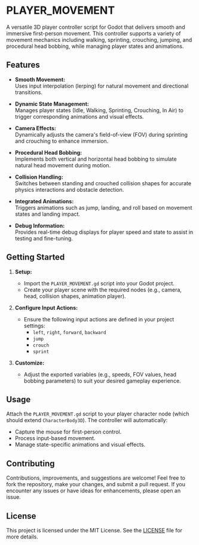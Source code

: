 # PLAYER_MOVEMENT

A versatile 3D player controller script for Godot that delivers smooth and immersive first-person movement. This controller supports a variety of movement mechanics including walking, sprinting, crouching, jumping, and procedural head bobbing, while managing player states and animations.

## Features

- **Smooth Movement:**  
  Uses input interpolation (lerping) for natural movement and directional transitions.
  
- **Dynamic State Management:**  
  Manages player states (Idle, Walking, Sprinting, Crouching, In Air) to trigger corresponding animations and visual effects.

- **Camera Effects:**  
  Dynamically adjusts the camera's field-of-view (FOV) during sprinting and crouching to enhance immersion.

- **Procedural Head Bobbing:**  
  Implements both vertical and horizontal head bobbing to simulate natural head movement during motion.

- **Collision Handling:**  
  Switches between standing and crouched collision shapes for accurate physics interactions and obstacle detection.

- **Integrated Animations:**  
  Triggers animations such as jump, landing, and roll based on movement states and landing impact.

- **Debug Information:**  
  Provides real-time debug displays for player speed and state to assist in testing and fine-tuning.

## Getting Started

1. **Setup:**
   - Import the `PLAYER_MOVEMENT.gd` script into your Godot project.
   - Create your player scene with the required nodes (e.g., camera, head, collision shapes, animation player).

2. **Configure Input Actions:**
   - Ensure the following input actions are defined in your project settings:
     - `left`, `right`, `forward`, `backward`
     - `jump`
     - `crouch`
     - `sprint`

3. **Customize:**
   - Adjust the exported variables (e.g., speeds, FOV values, head bobbing parameters) to suit your desired gameplay experience.

## Usage

Attach the `PLAYER_MOVEMENT.gd` script to your player character node (which should extend `CharacterBody3D`). The controller will automatically:
- Capture the mouse for first-person control.
- Process input-based movement.
- Manage state-specific animations and visual effects.

## Contributing

Contributions, improvements, and suggestions are welcome! Feel free to fork the repository, make your changes, and submit a pull request. If you encounter any issues or have ideas for enhancements, please open an issue.

## License

This project is licensed under the MIT License. See the [LICENSE](LICENSE) file for more details.
